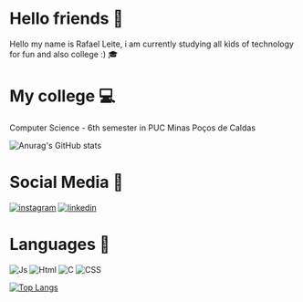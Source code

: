# Hello friends :eyes:
Hello my name is Rafael Leite, i am currently studying all kids of technology for fun and also college :)  :mortar_board:


# My college :computer:
  Computer Science - 6th semester in PUC Minas Poços de Caldas
  
  ![Anurag's GitHub stats](https://github-readme-stats.vercel.app/api?username=Raffaleite&show_icons=true&theme=radical)
  
# Social Media :incoming_envelope:
 [![instagram](https://img.shields.io/badge/Instagram-E4405F?style=for-the-badge&logo=instagram&logoColor=white)](https://www.instagram.com/milk.fael/)
 [![linkedin](https://img.shields.io/badge/LinkedIn-0077B5?style=for-the-badge&logo=linkedin&logoColor=white)](https://www.linkedin.com/in/rafael-leite-b0884b241/)
 
# Languages :memo:

 ![Js](https://img.shields.io/badge/JavaScript-323330?style=for-the-badge&logo=javascript&logoColor=F7DF1E)
 ![Html](https://img.shields.io/badge/HTML5-E34F26?style=for-the-badge&logo=html5&logoColor=white)
 ![C](https://img.shields.io/badge/C-00599C?style=for-the-badge&logo=c&logoColor=white)
 ![CSS](https://img.shields.io/badge/CSS3-1572B6?style=for-the-badge&logo=css3&logoColor=white)
 
 [![Top Langs](https://github-readme-stats.vercel.app/api/top-langs/?username=Raffaleite&layout=compact)](https://github.com/anuraghazra/github-readme-stats)
 
